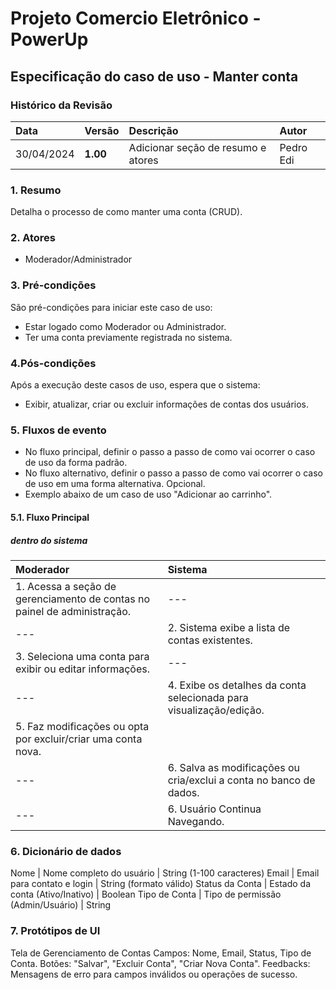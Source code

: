 # Projeto Comercio Eletrônico - PowerUp

## Especificação do caso de uso - Manter conta

### Histórico da Revisão
|  Data  | Versão | Descrição | Autor |
|:-------|:-------|:----------|:------|
| 30/04/2024 | **1.00** | Adicionar seção de resumo e atores | Pedro Edi |


### 1. Resumo 
Detalha o processo de como manter uma conta (CRUD).
### 2. Atores
- Moderador/Administrador 

### 3. Pré-condições
São pré-condições para iniciar este caso de uso:
-  Estar logado como Moderador ou Administrador.
-  Ter uma conta previamente registrada no sistema.

### 4.Pós-condições
Após a execução deste casos de uso, espera que o sistema:
-  Exibir, atualizar, criar ou excluir informações de contas dos usuários.

### 5. Fluxos de evento
- No fluxo principal, definir o passo a passo de como vai ocorrer o caso de uso da forma padrão.
- No fluxo alternativo, definir o passo a passo de como vai ocorrer o caso de uso em uma forma alternativa. Opcional.
- Exemplo abaixo de um caso de uso "Adicionar ao carrinho".

#### 5.1. Fluxo Principal
##### dentro do sistema

|  Moderador  | Sistema |
|:-------|:------- |
| 1. Acessa a seção de gerenciamento de contas no painel de administração. | --- |
| --- | 2. Sistema exibe a lista de contas existentes. |
| 3.  Seleciona uma conta para exibir ou editar informações. | --- |
| --- | 4. Exibe os detalhes da conta selecionada para visualização/edição. |
| 5.  Faz modificações ou opta por excluir/criar uma conta nova. |
| --- | 6. Salva as modificações ou cria/exclui a conta no banco de dados. |
| --- | 6. Usuário Continua Navegando. |



### 6. Dicionário de dados
Nome | Nome completo do usuário	| String (1-100 caracteres)
Email	| Email para contato e login | String (formato válido)
Status da Conta	| Estado da conta (Ativo/Inativo)	| Boolean
Tipo de Conta	| Tipo de permissão (Admin/Usuário)	| String

### 7. Protótipos de UI
Tela de Gerenciamento de Contas
Campos: Nome, Email, Status, Tipo de Conta.
Botões: "Salvar", "Excluir Conta", "Criar Nova Conta".
Feedbacks: Mensagens de erro para campos inválidos ou operações de sucesso.



